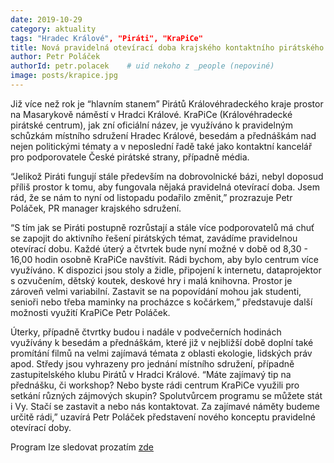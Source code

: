```yaml
---
date: 2019-10-29
category: aktuality
tags: "Hradec Králové", "Piráti", "KraPiCe"
title: Nová pravidelná otevírací doba krajského kontaktního pirátského centra KraPiCe
author: Petr Poláček
authorId: petr.polacek    # uid nekoho z _people (nepoviné)
image: posts/krapice.jpg
---
```


Již více než rok je “hlavním stanem” Pirátů Královéhradeckého kraje prostor na Masarykově náměstí v Hradci Králové. KraPiCe (Královéhradecké pirátské centrum), jak zní oficiální název, je využíváno k pravidelným schůzkám místního sdružení Hradec Králové, besedám a přednáškám nad nejen politickými tématy a v neposlední řadě také jako kontaktní kancelář pro podporovatele České pirátské strany, případně média.

“Jelikož Piráti fungují stále především na dobrovolnické bázi, nebyl doposud příliš prostor k tomu, aby fungovala nějaká pravidelná otevírací doba. Jsem rád, že se nám to nyní od listopadu podařilo změnit,” prozrazuje Petr Poláček, PR manager krajského sdružení.

“S tím jak se Piráti postupně rozrůstají a stále více podporovatelů má chuť se zapojit do aktivního řešení pirátských témat, zavádíme pravidelnou otevírací dobu. Každé úterý a čtvrtek bude nyní možné v době od 8,30 - 16,00 hodin osobně KraPiCe navštívit. Rádi bychom, aby bylo centrum více využíváno. K dispozici jsou stoly a židle, připojení k internetu, dataprojektor s ozvučením, dětský koutek, deskové hry i malá knihovna. Prostor je zároveň velmi variabilní. Zastavit se na popovídání mohou jak studenti, senioři nebo třeba maminky na procházce s kočárkem,” představuje další možnosti využití KraPiCe Petr Poláček.

Úterky, případně čtvrtky budou i nadále v podvečerních hodinách využívány k besedám a přednáškám, které již v nejbližší době doplní také promítání filmů na velmi zajímavá témata z oblasti ekologie, lidských práv apod. Středy jsou vyhrazeny pro jednání místního sdružení, případně zastupitelského klubu Pirátů v Hradci Králové. “Máte zajímavý tip na přednášku, či workshop? Nebo byste rádi centrum KraPiCe využili pro setkání různých zájmových skupin? Spolutvůrcem programu se můžete stát i Vy. Stačí se zastavit a nebo nás kontaktovat. Za zajímavé náměty budeme určitě rádi,” uzavírá Petr Poláček představení nového konceptu pravidelné otevírací doby.

Program lze sledovat prozatím [zde](https://www.facebook.com/pg/pirati.khk/events/)
